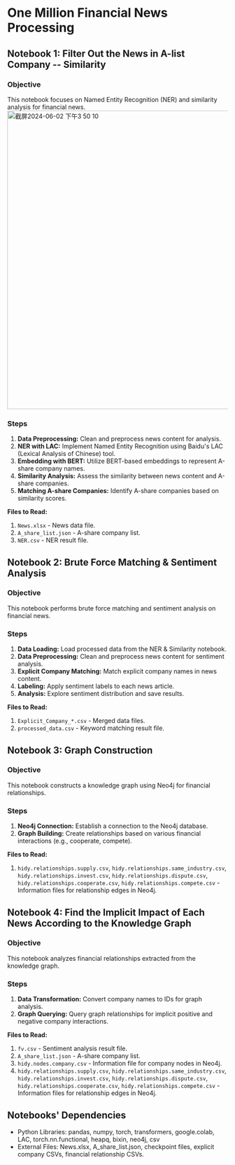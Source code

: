 # One Million Financial News Processing


## Notebook 1: Filter Out the News in A-list Company -- Similarity

### Objective 
This notebook focuses on Named Entity Recognition (NER) and similarity analysis for financial news.
<img width="683" alt="截屏2024-06-02 下午3 50 10" src="https://github.com/Fayeww/NLP/assets/147254244/85d5f15d-0328-4e08-85b7-9275b423d74a">

### Steps

1. **Data Preprocessing:** Clean and preprocess news content for analysis.
2. **NER with LAC:** Implement Named Entity Recognition using Baidu's LAC (Lexical Analysis of Chinese) tool.
3. **Embedding with BERT:** Utilize BERT-based embeddings to represent A-share company names.
4. **Similarity Analysis:** Assess the similarity between news content and A-share companies.
5. **Matching A-share Companies:** Identify A-share companies based on similarity scores.

**Files to Read:**
1. `News.xlsx` - News data file.
2. `A_share_list.json` - A-share company list.
3. `NER.csv` - NER result file.



## Notebook 2: Brute Force Matching & Sentiment Analysis

### Objective
This notebook performs brute force matching and sentiment analysis on financial news.

### Steps

1. **Data Loading:** Load processed data from the NER & Similarity notebook.
2. **Data Preprocessing:** Clean and preprocess news content for sentiment analysis.
3. **Explicit Company Matching:** Match explicit company names in news content.
4. **Labeling:** Apply sentiment labels to each news article.
5. **Analysis:** Explore sentiment distribution and save results.

**Files to Read:**
1. `Explicit_Company_*.csv` - Merged data files.
2. `processed_data.csv` - Keyword matching result file.

## Notebook 3: Graph Construction

### Objective
This notebook constructs a knowledge graph using Neo4j for financial relationships.

### Steps

1. **Neo4j Connection:** Establish a connection to the Neo4j database.
2. **Graph Building:** Create relationships based on various financial interactions (e.g., cooperate, compete).

**Files to Read:**
1. `hidy.relationships.supply.csv`, `hidy.relationships.same_industry.csv`, `hidy.relationships.invest.csv`, `hidy.relationships.dispute.csv`, `hidy.relationships.cooperate.csv`, `hidy.relationships.compete.csv` - Information files for relationship edges in Neo4j.
## Notebook 4: Find the Implicit Impact of Each News According to the Knowledge Graph

### Objective
This notebook analyzes financial relationships extracted from the knowledge graph.

### Steps

1. **Data Transformation:** Convert company names to IDs for graph analysis.
2. **Graph Querying:** Query graph relationships for implicit positive and negative company interactions.


**Files to Read:**
1. `fv.csv` - Sentiment analysis result file.
2. `A_share_list.json` - A-share company list.
3. `hidy.nodes.company.csv` - Information file for company nodes in Neo4j.
4. `hidy.relationships.supply.csv`, `hidy.relationships.same_industry.csv`, `hidy.relationships.invest.csv`, `hidy.relationships.dispute.csv`, `hidy.relationships.cooperate.csv`, `hidy.relationships.compete.csv` - Information files for relationship edges in Neo4j.

## Notebooks' Dependencies

- Python Libraries: pandas, numpy, torch, transformers, google.colab, LAC, torch.nn.functional, heapq, bixin, neo4j, csv
- External Files: News.xlsx, A_share_list.json, checkpoint files, explicit company CSVs, financial relationship CSVs.

